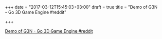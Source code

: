 +++
date = "2017-03-12T15:45:03+03:00"
draft = true
title = "Demo of G3N - Go 3D Game Engine  #reddit"

+++

<p><a href="https://t.co/UuIcCrbSN6">Demo of G3N - Go 3D Game Engine  #reddit</a></p>

